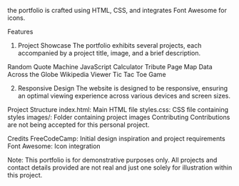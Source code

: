 the portfolio is crafted using HTML, CSS, and integrates Font Awesome for icons.



Features
1. Project Showcase
The portfolio exhibits several projects, each accompanied by a project title, image, and a brief description.

Random Quote Machine
JavaScript Calculator
Tribute Page
Map Data Across the Globe
Wikipedia Viewer
Tic Tac Toe Game

2. Responsive Design
The website is designed to be responsive, ensuring an optimal viewing experience across various devices and screen sizes.



Project Structure
index.html: Main HTML file
styles.css: CSS file containing styles
images/: Folder containing project images
Contributing
Contributions are not being accepted for this personal project.

Credits
FreeCodeCamp: Initial design inspiration and project requirements
Font Awesome: Icon integration

Note: This portfolio is for demonstrative purposes only. All projects and contact details provided are not real and  just one solely for illustration within this project.
